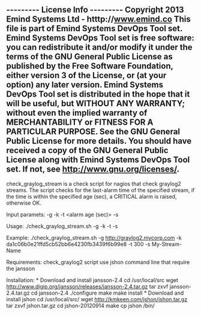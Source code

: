 --------- License Info ---------
Copyright 2013 Emind Systems Ltd - htttp://www.emind.co
This file is part of Emind Systems DevOps Tool set.
Emind Systems DevOps Tool set is free software: you can redistribute it and/or modify it under the terms of the GNU General Public License as published by the Free Software Foundation, either version 3 of the License, or (at your option) any later version.
Emind Systems DevOps Tool set is distributed in the hope that it will be useful, but WITHOUT ANY WARRANTY; without even the implied warranty of MERCHANTABILITY or FITNESS FOR A PARTICULAR PURPOSE. See the GNU General Public License for more details.
You should have received a copy of the GNU General Public License along with Emind Systems DevOps Tool set. If not, see http://www.gnu.org/licenses/.
--------------------------------
check_graylog_stream is a check script for nagios that check graylog2 streams.
The script checks for the last-alarm time of the specified stream, if the time is within the specified age (sec), a CRITICAL alarm is raised, otherwise OK.

Input paramets:
-g <graylog server url>
-k <graylog api_key>
-t <alarm age (sec)>
-s <stream name>

Usage:
	./check_graylog_stream.sh -g <graylog server url> -k <graylog api_key> -t <alarm age> -s <stream name>

Example:
    ./check_graylog_stream.sh -g http://graylog2.mycorp.com -k da1c06b0e21ffd5cb52bb6e4230fb3439f6b99e8 -t 300 -s My-Stream-Name

Requirements:
     check_graylog2 script use jshon command line that require the jansson

Installation:
	* Download and install jansson-2.4
		cd /usr/local/src
		wget http://www.digip.org/jansson/releases/jansson-2.4.tar.gz
		tar zxvf jansson-2.4.tar.gz
		cd jansson-2.4
		./configure
		make
		make install
	* Download and install jshon
		cd /usr/local/src/
		wget http://kmkeen.com/jshon/jshon.tar.gz
		tar zxvf jshon.tar.gz
		cd jshon-20120914
		make
		cp jshon /bin/